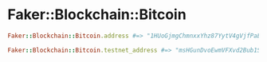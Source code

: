 # Faker::Blockchain::Bitcoin

```ruby
Faker::Blockchain::Bitcoin.address #=> "1HUoGjmgChmnxxYhz87YytV4gVjfPaExmh"

Faker::Blockchain::Bitcoin.testnet_address #=> "msHGunDvoEwmVFXvd2Bub1SNw5RP1YHJaf"
```
